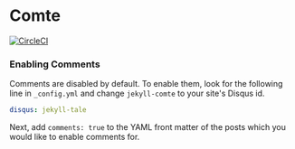 # Comte

[![CircleCI](https://circleci.com/gh/mughieams/comte.svg?style=svg)](https://circleci.com/gh/mughieams/comte)

### Enabling Comments
Comments are disabled by default. To enable them, look for the following line in `_config.yml` and change `jekyll-comte` to your site's Disqus id.

```yml
disqus: jekyll-tale
```

Next, add `comments: true` to the YAML front matter of the posts which you would like to enable comments for.
